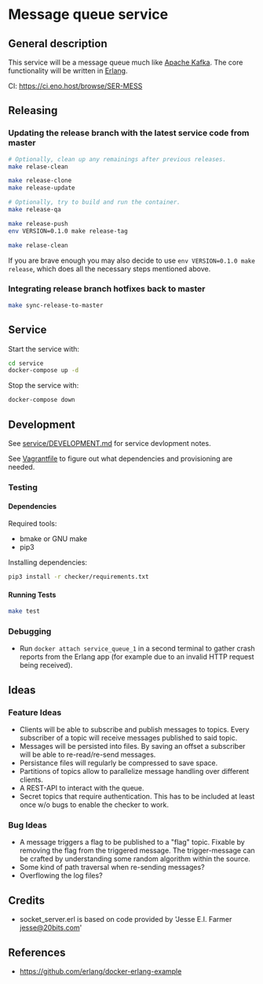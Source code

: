 Message queue service
=====================

General description
-------------------

This service will be a message queue much like [Apache Kafka](https://kafka.apache.org/). The core functionality will be written in [Erlang](https://www.erlang.org/).

CI: https://ci.eno.host/browse/SER-MESS

Releasing
---------

### Updating the release branch with the latest service code from master

```sh
# Optionally, clean up any remainings after previous releases.
make relase-clean

make release-clone
make release-update

# Optionally, try to build and run the container.
make release-qa

make release-push
env VERSION=0.1.0 make release-tag

make relase-clean
```

If you are brave enough you may also decide to use `env VERSION=0.1.0 make release`, which does all the necessary steps mentioned above.

### Integrating release branch hotfixes back to master

```sh
make sync-release-to-master
```

Service
-------

Start the service with:

```sh
cd service
docker-compose up -d
```

Stop the service with:

```sh
docker-compose down
```

Development
-----------

See [service/DEVELOPMENT.md](service/DEVELOPMENT.md) for service devlopment notes.

See [Vagrantfile](Vagrantfile) to figure out what dependencies and provisioning are needed.

### Testing

#### Dependencies

Required tools:

-	bmake or GNU make
-	pip3

Installing dependencies:

```sh
pip3 install -r checker/requirements.txt
```

#### Running Tests

```sh
make test
```

### Debugging

-	Run `docker attach service_queue_1` in a second terminal to gather crash reports from the Erlang app (for example due to an invalid HTTP request being received).

Ideas
-----

### Feature Ideas

-	Clients will be able to subscribe and publish messages to topics. Every subscriber of a topic will receive messages published to said topic.
-	Messages will be persisted into files. By saving an offset a subscriber will be able to re-read/re-send messages.
-	Persistance files will regularly be compressed to save space.
-	Partitions of topics allow to parallelize message handling over different clients.
-	A REST-API to interact with the queue.
-	Secret topics that require authentication. This has to be included at least once w/o bugs to enable the checker to work.

### Bug Ideas

-	A message triggers a flag to be published to a "flag" topic. Fixable by removing the flag from the triggered message. The trigger-message can be crafted by understanding some random algorithm within the source.
-	Some kind of path traversal when re-sending messages?
-	Overflowing the log files?

Credits
-------

-	socket_server.erl is based on code provided by 'Jesse E.I. Farmer jesse@20bits.com'

References
----------

-	https://github.com/erlang/docker-erlang-example
